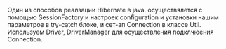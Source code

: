 Один из способов реалзации Hibernate в java. осуществялется с помощью SessionFactory и настроек configuration и установки нашим параметров в try-catch блоке, и сет-ап Connection в классе Util. 
Используем Driver, DriverManager для осуществления подклчюения Connection. 
